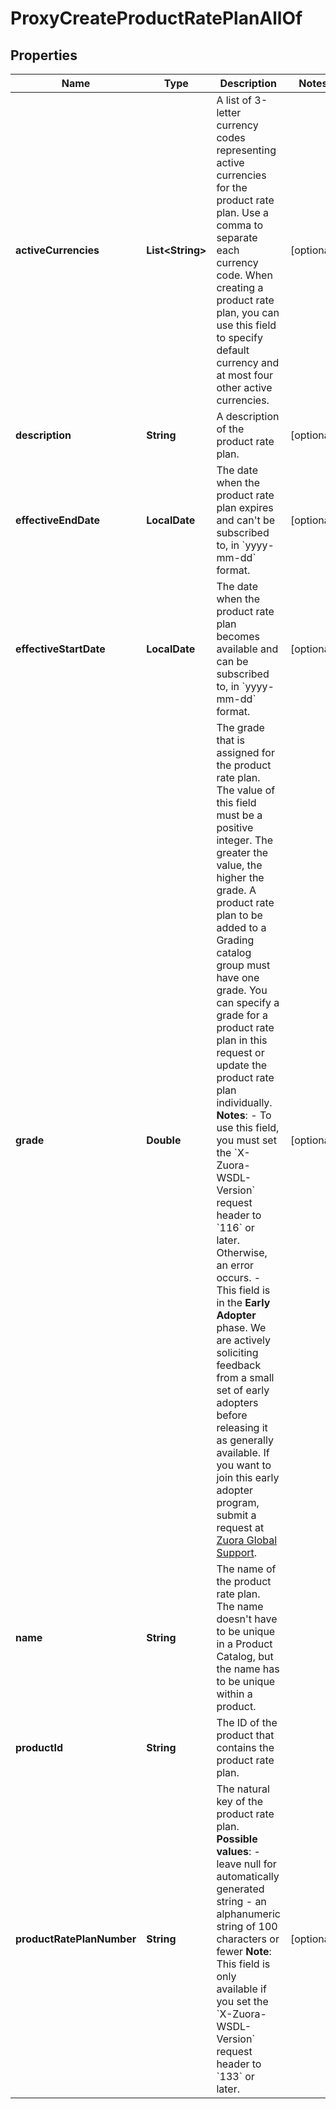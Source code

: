 

# ProxyCreateProductRatePlanAllOf


## Properties

| Name | Type | Description | Notes |
|------------ | ------------- | ------------- | -------------|
|**activeCurrencies** | **List&lt;String&gt;** | A list of 3-letter currency codes representing active currencies for the product rate plan. Use a comma to separate each currency code.  When creating a product rate plan, you can use this field to specify default currency and at most four other active currencies.  |  [optional] |
|**description** | **String** | A description of the product rate plan.  |  [optional] |
|**effectiveEndDate** | **LocalDate** | The date when the product rate plan expires and can&#39;t be subscribed to, in &#x60;yyyy-mm-dd&#x60; format.  |  [optional] |
|**effectiveStartDate** | **LocalDate** | The date when the product rate plan becomes available and can be subscribed to, in &#x60;yyyy-mm-dd&#x60; format.  |  [optional] |
|**grade** | **Double** | The grade that is assigned for the product rate plan. The value of this field must be a positive integer. The greater the value, the higher the grade.  A product rate plan to be added to a Grading catalog group must have one grade. You can specify a grade for a product rate plan in this request or update the product rate plan individually.  **Notes**:    - To use this field, you must set the &#x60;X-Zuora-WSDL-Version&#x60; request header to &#x60;116&#x60; or later. Otherwise, an error occurs.   - This field is in the **Early Adopter** phase. We are actively soliciting feedback from a small set of early adopters before releasing it as generally available. If you want to join this early adopter program, submit a request at [Zuora Global Support](http://support.zuora.com/).  |  [optional] |
|**name** | **String** | The name of the product rate plan. The name doesn&#39;t have to be unique in a Product Catalog, but the name has to be unique within a product.  |  |
|**productId** | **String** | The ID of the product that contains the product rate plan.  |  |
|**productRatePlanNumber** | **String** | The natural key of the product rate plan.  **Possible values**:    - leave null for automatically generated string   - an alphanumeric string of 100 characters or fewer  **Note**: This field is only available if you set the &#x60;X-Zuora-WSDL-Version&#x60; request header to &#x60;133&#x60; or later.  |  [optional] |



